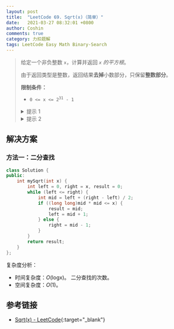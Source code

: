 ```yaml
---
layout: post
title:  "LeetCode 69. Sqrt(x)（简单）"
date:   2021-03-27 08:32:01 +0800
author: Coshin
comments: true
category: 力扣题解
tags: LeetCode Easy Math Binary-Search
---
```

> 给定一个非负整数 `x`，计算并返回 *`x` 的平方根*。
> 
> 由于返回类型是整数，返回结果**去掉**小数部分，只保留**整数部分**。
> 
> **限制条件：**
> 
> * <code>0 <= x <= 2<sup>31</sup> - 1</code>
> 
> <details>
> <summary>提示 1</summary>
> 尝试探索所有整数。(Credits: @annujoshi)
> </details>
> 
> <details>
> <summary>提示 2</summary>
> 使用整数的排序属性来减少搜索空间。(Credits: @annujoshi)
> </details>

## 解决方案

### 方法一：二分查找

```cpp
class Solution {
public:
    int mySqrt(int x) {
        int left = 0, right = x, result = 0;
        while (left <= right) {
            int mid = left + (right - left) / 2;
            if ((long long)mid * mid <= x) {
                result = mid;
                left = mid + 1;
            } else {
                right = mid - 1;
            }
        }
        return result;
    }
};
```

复杂度分析：
* 时间复杂度：*O*(logx)。
  二分查找的次数。
* 空间复杂度：*O*(1)。

## 参考链接

* [Sqrt(x) - LeetCode](https://leetcode.com/problems/sqrtx/){:target="_blank"}
